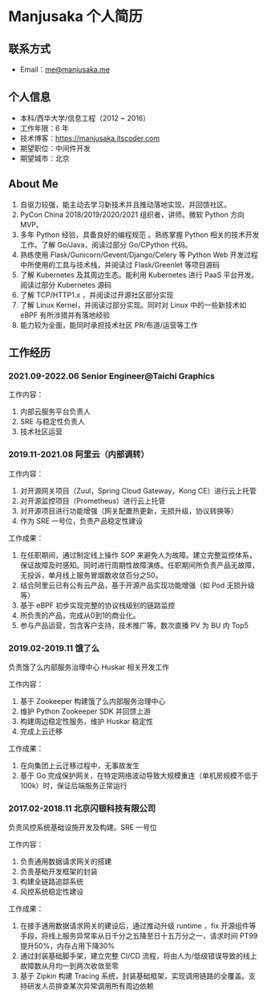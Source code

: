 # Manjusaka 个人简历

## 联系方式

* Email：me@manjusaka.me

## 个人信息

* 本科/西华大学/信息工程（2012 ~ 2016）
* 工作年限：6 年
* 技术博客：https://manjusaka.itscoder.com 
* 期望职位：中间件开发
* 期望城市：北京

## About Me

1. 自驱力较强，能主动去学习新技术并且推动落地实现，并回馈社区。
2. PyCon China 2018/2019/2020/2021 组织者，讲师。微软 Python 方向 MVP。
3. 多年 Python 经验，具备良好的编程规范 。熟练掌握 Python 相关的技术开发工作。了解 Go/Java，阅读过部分 Go/CPython 代码。
4. 熟练使用 Flask/Gunicorn/Gevent/Django/Celery 等 Python Web 开发过程中所使用的工具与技术栈，并阅读过 Flask/Greenlet 等项目源码
5. 了解 Kubernetes 及其周边生态。能利用 Kubernetes 进行 PaaS 平台开发。阅读过部分 Kubernetes 源码
6. 了解 TCP/HTTP1.x ，并阅读过开源社区部分实现
7. 了解 Linux Kernel，并阅读过部分实现。同时对 Linux 中的一些新技术如 eBPF 有所涉猎并有落地经验  
8. 能力较为全面，能同时承担技术社区 PR/布道/运营等工作

## 工作经历

### 2021.09-2022.06 Senior Engineer@Taichi Graphics

工作内容：

1. 内部云服务平台负责人
2. SRE 与稳定性负责人
3. 技术社区运营

### 2019.11-2021.08 阿里云（内部调转）

工作内容：

1. 对开源网关项目（Zuul，Spring Cloud Gateway，Kong CE）进行云上托管
2. 对开源监控项目（Prometheus）进行云上托管
3. 对开源项目进行功能增强（网关配置热更新，无损升级，协议转换等）
4. 作为 SRE 一号位，负责产品稳定性建设

工作成果：

1. 在任职期间，通过制定线上操作 SOP 来避免人为故障。建立完整监控体系，保证故障及时感知。同时进行周期性故障演练。任职期间所负责产品无故障，无投诉，单月线上服务冒烟数收敛百分之50。
2. 结合阿里云已有公有云产品，基于开源产品实现功能增强（如 Pod 无损升级等）
3. 基于 eBPF 初步实现完整的协议栈级别的链路监控
4. 所负责的产品，完成从0到1的商业化。
5. 参与产品运营，包含客户支持，技术推广等。数次直播 PV 为 BU 内 Top5

### 2019.02-2019.11 饿了么

负责饿了么内部服务治理中心 Huskar 相关开发工作

工作内容：

1. 基于 Zookeeper 构建饿了么内部服务治理中心
2. 维护 Python Zookeeper SDK 并回馈上游
3. 构建周边稳定性服务，维护 Huskar 稳定性
4. 完成上云迁移

工作成果：

1. 在向集团上云迁移过程中，无事故发生
2. 基于 Go 完成保护网关，在特定网络波动导致大规模重连（单机房规模不低于 100k）时，保证后端服务正常运行

### 2017.02-2018.11 北京闪银科技有限公司

负责风控系统基础设施开发及构建。SRE 一号位

工作内容：

1. 负责通用数据请求网关的搭建
2. 负责基础开发框架的封装
3. 构建全链路追踪系统
4. 风控系统稳定性建设

工作成果：

1. 在接手通用数据请求网关的建设后，通过推动升级 runtime ，fix 开源组件等手段，将线上服务异常率从日千分之五降至日十五万分之一，请求时间 PT99 提升50%，内存占用下降30%
2. 通过封装基础脚手架，建立完整 CI/CD 流程，将由人为/低级错误导致的线上故障数从月均一到两次收敛至零
3. 基于 Zipkin 构建 Tracing 系统，封装基础框架，实现调用链路的全覆盖。支持研发人员排查某次异常调用所有周边依赖  
